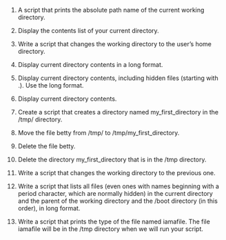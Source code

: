 1. A script that prints the absolute path name of the current working directory.

2. Display the contents list of your current directory.

3. Write a script that changes the working directory to the user’s home directory.

4. Display current directory contents in a long format.

5. Display current directory contents, including hidden files (starting with .). Use the long format.

6. Display current directory contents.  

7. Create a script that creates a directory named my_first_directory in the /tmp/ directory.

8. Move the file betty from /tmp/ to /tmp/my_first_directory.

9. Delete the file betty.

10. Delete the directory my_first_directory that is in the /tmp directory.

11. Write a script that changes the working directory to the previous one.

12. Write a script that lists all files (even ones with names beginning with a period character, which are normally hidden) in the current directory and the parent of the working directory and the /boot directory (in this order), in long format.

13. Write a script that prints the type of the file named iamafile. The file iamafile will be in the /tmp directory when we will run your script.

